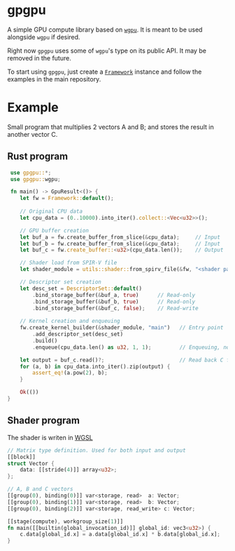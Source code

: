 # gpgpu

<!-- cargo-sync-readme start -->

A simple GPU compute library based on [`wgpu`](https://github.com/gfx-rs/wgpu).
It is meant to be used alongside `wgpu` if desired.

Right now `gpgpu` uses some of `wgpu`'s type on its public API.
It may be removed in the future.

To start using `gpgpu`, just create a [`Framework`](https://docs.rs/gpgpu/latest/gpgpu/struct.Framework.html) instance
and follow the examples in the main repository.

# Example
Small program that multiplies 2 vectors A and B; and stores the
result in another vector C.
## Rust program
```rust
 use gpgpu::*;
 use gpgpu::wgpu;

 fn main() -> GpuResult<()> {
    let fw = Framework::default();
    
    // Original CPU data
    let cpu_data = (0..10000).into_iter().collect::<Vec<u32>>();

    // GPU buffer creation
    let buf_a = fw.create_buffer_from_slice(&cpu_data);     // Input
    let buf_b = fw.create_buffer_from_slice(&cpu_data);     // Input
    let buf_c = fw.create_buffer::<u32>(cpu_data.len());    // Output

    // Shader load from SPIR-V file
    let shader_module = utils::shader::from_spirv_file(&fw, "<shader path>")?;

    // Descriptor set creation
    let desc_set = DescriptorSet::default()
        .bind_storage_buffer(&buf_a, true)      // Read-only
        .bind_storage_buffer(&buf_b, true)      // Read-only
        .bind_storage_buffer(&buf_c, false);    // Read-write
    
    // Kernel creation and enqueuing
    fw.create_kernel_builder(&shader_module, "main")   // Entry point
        .add_descriptor_set(desc_set)                      
        .build()
        .enqueue(cpu_data.len() as u32, 1, 1);         // Enqueuing, not very optimus 😅

    let output = buf_c.read()?;                        // Read back C from GPU
    for (a, b) in cpu_data.into_iter().zip(output) {
        assert_eq!(a.pow(2), b);
    }

    Ok(())
}
```

## Shader program
The shader is writen in [WGSL](https://gpuweb.github.io/gpuweb/wgsl/)
```rust
// Matrix type definition. Used for both input and output
[[block]]
struct Vector {
    data: [[stride(4)]] array<u32>;
};

// A, B and C vectors
[[group(0), binding(0)]] var<storage, read>  a: Vector;
[[group(0), binding(1)]] var<storage, read>  b: Vector;
[[group(0), binding(2)]] var<storage, read_write> c: Vector;

[[stage(compute), workgroup_size(1)]]
fn main([[builtin(global_invocation_id)]] global_id: vec3<u32>) {
    c.data[global_id.x] = a.data[global_id.x] * b.data[global_id.x];
}
```


<!-- cargo-sync-readme end -->